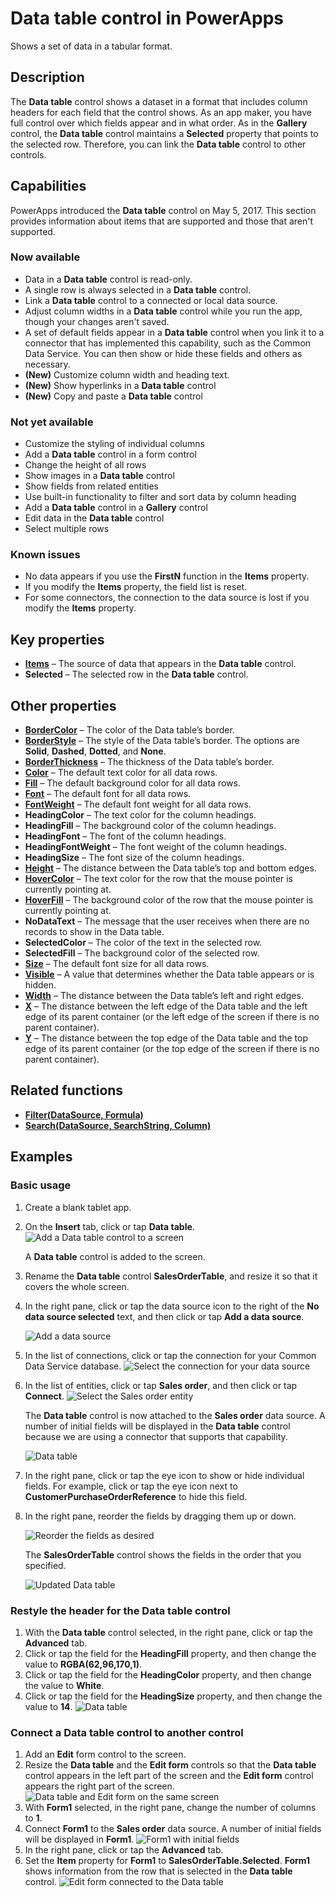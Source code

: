 <properties
	pageTitle="Data table control in PowerApps"
	description="This topic provides information about the Data table control in Microsoft PowerApps."
	services="powerapps"
	documentationCenter="na"
	authors="jasongre"
	manager="kfend"
	editor=""
	tags=""/>

<tags
   ms.service="powerapps"
   ms.devlang="na"
   ms.topic="article"
   ms.tgt_pltfrm="na"
   ms.workload="na"
   ms.date="05/30/2017"
   ms.author="kfend"/>
   
# Data table control in PowerApps

Shows a set of data in a tabular format.

## Description
The **Data table** control shows a dataset in a format that includes column headers for each field that the control shows. As an app maker, you have full control over which fields appear and in what order. As in the **Gallery** control, the **Data table** control maintains a **Selected** property that points to the selected row. Therefore, you can link the **Data table** control to other controls.

## Capabilities  
PowerApps introduced the **Data table** control on May 5, 2017. This section provides information about items that are supported and those that aren't supported.

### Now available
- Data in a **Data table** control is read-only.
- A single row is always selected in a **Data table** control.
- Link a **Data table** control to a connected or local data source.
- Adjust column widths in a **Data table** control while you run the app, though your changes aren't saved.
- A set of default fields appear in a **Data table** control when you link it to a connector that has implemented this capability, such as the Common Data Service. You can then show or hide these fields and others as necessary.
- **(New)** Customize column width and heading text.
- **(New)** Show hyperlinks in a **Data table** control
- **(New)** Copy and paste a **Data table** control

### Not yet available
- Customize the styling of individual columns
- Add a **Data table** control in a form control
- Change the height of all rows
- Show images in a **Data table** control
- Show fields from related entities
- Use built-in functionality to filter and sort data by column heading
- Add a **Data table** control in a **Gallery** control
- Edit data in the **Data table** control
- Select multiple rows

### Known issues
- No data appears if you use the **FirstN** function in the **Items** property.
- If you modify the **Items** property, the field list is reset.
- For some connectors, the connection to the data source is lost if you modify the **Items** property.
 
## Key properties

+ [**Items**](https://powerapps.microsoft.com/en-us/tutorials/properties-core/ "Items") – The source of data that appears in the **Data table** control.
+ **Selected** – The selected row in the **Data table** control.

## Other properties

+ [**BorderColor**](https://powerapps.microsoft.com/en-us/tutorials/properties-color-border/ "BorderColor") – The color of the Data table’s border.
+ [**BorderStyle**](https://powerapps.microsoft.com/en-us/tutorials/properties-color-border/ "BorderStyle") – The style of the Data table’s border. The options are **Solid**, **Dashed**, **Dotted**, and **None**.
+ [**BorderThickness**](https://powerapps.microsoft.com/en-us/tutorials/properties-color-border/ "BorderThickness") – The thickness of the Data table’s border.
+ [**Color**](https://powerapps.microsoft.com/en-us/tutorials/properties-color-border/ "Color") – The default text color for all data rows.
+ [**Fill**](https://powerapps.microsoft.com/en-us/tutorials/properties-color-border/ "Fill") – The default background color for all data rows.
+ [**Font**](https://powerapps.microsoft.com/en-us/tutorials/properties-text/ "Font") – The default font for all data rows.
+ [**FontWeight**](https://powerapps.microsoft.com/en-us/tutorials/properties-text/ "FontWeight") – The default font weight for all data rows.
+ **HeadingColor** – The text color for the column headings.
+ **HeadingFill** – The background color of the column headings.
+ **HeadingFont** – The font of the column headings.
+ **HeadingFontWeight** – The font weight of the column headings.
+ **HeadingSize** – The font size of the column headings.
+ [**Height**](https://powerapps.microsoft.com/en-us/tutorials/properties-size-location/ "Height") – The distance between the Data table’s top and bottom edges.
+ [**HoverColor**](https://powerapps.microsoft.com/en-us/tutorials/properties-color-border/ "HoverColor") – The text color for the row that the mouse pointer is currently pointing at.
+ [**HoverFill**](https://powerapps.microsoft.com/en-us/tutorials/properties-color-border/ "HoverFill") – The background color of the row that the mouse pointer is currently pointing at.
+ **NoDataText** – The message that the user receives when there are no records to show in the Data table.
+ **SelectedColor** – The color of the text in the selected row.
+ **SelectedFill** – The background color of the selected row.
+ [**Size**](https://powerapps.microsoft.com/en-us/tutorials/properties-text/ "Size") – The default font size for all data rows.
+ [**Visible**](https://powerapps.microsoft.com/en-us/tutorials/properties-core/ "Visible") – A value that determines whether the Data table appears or is hidden.
+ [**Width**](https://powerapps.microsoft.com/en-us/tutorials/properties-size-location/ "Width") – The distance between the Data table’s left and right edges.
+ [**X**](https://powerapps.microsoft.com/en-us/tutorials/properties-size-location/ "X") – The distance between the left edge of the Data table and the left edge of its parent container (or the left edge of the screen if there is no parent container).
+ [**Y**](https://powerapps.microsoft.com/en-us/tutorials/properties-size-location/ "Y") – The distance between the top edge of the Data table and the top edge of its parent container (or the top edge of the screen if there is no parent container).

## Related functions

+ [**Filter(DataSource, Formula)**](https://powerapps.microsoft.com/en-us/tutorials/function-filter-lookup/ "Filter(DataSource, Formula)")
+ [**Search(DataSource, SearchString, Column)**](https://powerapps.microsoft.com/en-us/tutorials/function-filter-lookup/ "Search(DataSource, SearchString, Column)")

## Examples
### Basic usage

1. Create a blank tablet app.
2. On the **Insert** tab, click or tap **Data table**.
	![Add a Data table control to a screen](Media/insertDataTable.png "Add a Data table control to a screen")
   
   	A **Data table** control is added to the screen.

3. Rename the **Data table** control **SalesOrderTable**, and resize it so that it covers the whole screen.
4. In the right pane, click or tap the data source icon to the right of the **No data source selected** text, and then click or tap **Add a data source**.

	![Add a data source](Media/addDataToDataTable.png "Add a data source")

5. In the list of connections, click or tap the connection for your Common Data Service database.
	![Select the connection for your data source](Media/chooseCDSDataTable.png "Select your data connection")

6. In the list of entities, click or tap **Sales order**, and then click or tap **Connect**.
  	![Select the **Sales order** entity](Media/chooseSODataTable.png "Select the Sales order entity")
   
	The **Data table** control is now attached to the **Sales order** data source. A number of initial fields will be displayed in the **Data table** control because we are using a connector that supports that capability.  

	![Data table](Media/preOrderDataTable.png "Data table")

7. In the right pane, click or tap the eye icon to show or hide individual fields.  For example, click or tap the eye icon next to  **CustomerPurchaseOrderReference** to hide this field. 

8. In the right pane, reorder the fields by dragging them up or down.

	![Reorder the fields as desired](Media/fieldReorderDataTable.png "Reorder the fields")
  
  	The **SalesOrderTable** control shows the fields in the order that you specified. 
  
	![Updated Data table](Media/postOrderDataTable.png "Updated Data table")

### Restyle the header for the **Data table** control

1. With the **Data table** control selected, in the right pane, click or tap the **Advanced** tab.
2. Click or tap the field for the **HeadingFill** property, and then change the value to **RGBA(62,96,170,1)**.
3. Click or tap the field for the **HeadingColor** property, and then change the value to **White**.
4. Click or tap the field for the **HeadingSize** property, and then change the value to **14**.
	![Data table](Media/restyledDataTable.png "Data table")

### Connect a **Data table** control to another control

1. Add an **Edit** form control to the screen.
2. Resize the **Data table** and the **Edit form** controls so that the **Data table** control appears in the left part of the screen and the **Edit form** control appears the right part of the screen.
	![Data table and **Edit** form on the same screen](Media/dataTableEmptyForm.png "Data table and Edit form on the same screen")
3. With **Form1** selected, in the right pane, change the number of columns to **1**.  
4. Connect **Form1** to the **Sales order** data source. A number of initial fields will be displayed in **Form1**.
	![**Form1** with initial fields](Media/dataTableDisconnectedForm.png "**Form1** with initial fields")
5. In the right pane, click or tap the **Advanced** tab.
6. Set the **Item** property for **Form1** to **SalesOrderTable.Selected**. **Form1** shows information from the row that is selected in the **Data table** control.
	![**Edit** form connected to the Data table](Media/connectedFormDataTable.png "Edit form connected to the Data table")
